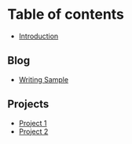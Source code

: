 # Table of contents

* [Introduction](README.md)

## Blog

* [Writing Sample](articles/writing\_sample/writing\_sample.md)

## Projects

* [Project 1](articles/project1/project1.md)
* [Project 2](articles/project2/project2.md)
